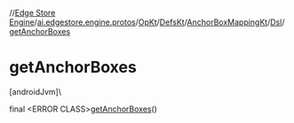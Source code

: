 //[Edge Store Engine](../../../../../../index.md)/[ai.edgestore.engine.protos](../../../../index.md)/[OpKt](../../../index.md)/[DefsKt](../../index.md)/[AnchorBoxMappingKt](../index.md)/[Dsl](index.md)/[getAnchorBoxes](get-anchor-boxes.md)

# getAnchorBoxes

[androidJvm]\

final &lt;ERROR CLASS&gt;[getAnchorBoxes](get-anchor-boxes.md)()
